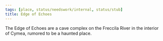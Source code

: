 ```yaml
---
tags: [place, status/needswork/internal, status/stub]
title: Edge of Echoes
---
```


The Edge of Echoes are a cave complex on the Freccila River in the interior of Cymea, rumored to be a haunted place.
